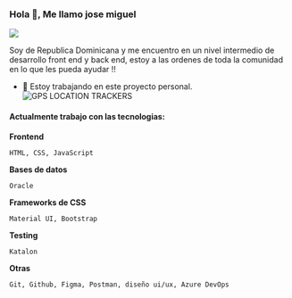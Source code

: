 ### Hola 👋,  Me llamo jose miguel 
![](https://www.dlapiper.com/~/media/images/news/2018/programming_code_technology_computerwebsite_banner_432008923.jpg?h=257&la=es&w=759&hash=38BC28B40211EFCBFAEC1BE3711DCB8BD0500121)

Soy de Republica Dominicana y me encuentro en un nivel intermedio de desarrollo front end y back end, estoy a las ordenes de toda la comunidad en lo que les pueda ayudar !!

- 🔭 Estoy trabajando en este proyecto personal. 
![GPS LOCATION TRACKERS](https://github.com/jfalcon89/Desarrollo_Web_GPSLT "GPS LOCATION TRACKERS")

#### Actualmente trabajo con las tecnologias:

**Frontend** 

    HTML, CSS, JavaScript 

**Bases de datos** 

    Oracle 

**Frameworks de CSS** 

    Material UI, Bootstrap

**Testing**

    Katalon

**Otras** 

    Git, Github, Figma, Postman, diseño ui/ux, Azure DevOps 


